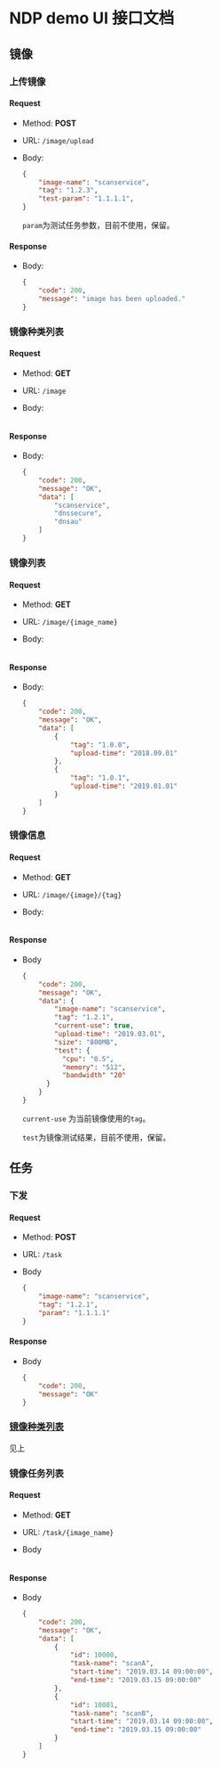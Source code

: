 # NDP demo UI 接口文档

## 镜像

### 上传镜像

#### Request

- Method: **POST** 

- URL: ```/image/upload```

- Body: 

  ```json
  {
      "image-name": "scanservice",
      "tag": "1.2.3",
      "test-param": "1.1.1.1",
  }
  ```

  ```param```为测试任务参数，目前不使用，保留。

#### Response

- Body:

  ```json
  {
      "code": 200,
      "message": "image has been uploaded."
  }
  ```

### 镜像种类列表

#### Request

- Method: **GET**

- URL: ```/image```

- Body: 

  ```
  
  ```

#### Response

- Body:

  ```json
  {
      "code": 200,
      "message": "OK",
      "data": [
          "scanservice",
          "dnssecure",
          "dnsau"
      ]
  }
  ```


### 镜像列表

#### Request

- Method: **GET**

- URL: ```/image/{image_name}```

- Body:

  ```json
  
  ```

#### Response

- Body:

  ```json
  {
      "code": 200,
      "message": "OK",
      "data": [
          {
              "tag": "1.0.0",
              "upload-time": "2018.09.01"
          },
          {
              "tag": "1.0.1",
              "upload-time": "2019.01.01"
          }
      ]
  }
  ```

### 镜像信息

#### Request

- Method: **GET**

- URL: ```/image/{image}/{tag}```

- Body:

  ```
  
  ```

#### Response

- Body

  ```json
  {
      "code": 200,
      "message": "OK",
      "data": {
          "image-name": "scanservice",
          "tag": "1.2.1",
          "current-use": true,
          "upload-time": "2019.03.01",
          "size": "800MB",
          "test": {
          	"cpu": "0.5",
          	"memory": "512",
          	"bandwidth" "20"
      	}
      }
  }
  ```

  ```current-use``` 为当前镜像使用的```tag```。

  ```test```为镜像测试结果，目前不使用，保留。

## 任务

### 下发

#### Request

- Method: **POST**

- URL: ```/task```

- Body

  ```json
  {
      "image-name": "scanservice",
      "tag": "1.2.1",
      "param": "1.1.1.1"
  }
  ```

#### Response

- Body

  ```json
  {
      "code": 200,
      "message": "OK"
  }
  ```

### [镜像种类列表](#镜像种类列表)

见上

### 镜像任务列表

#### Request

- Method: **GET**

- URL: ```/task/{image_name}```

- Body

  ```
  
  ```

#### Response

- Body

  ```json
  {
      "code": 200,
      "message": "OK",
      "data": [
          {
              "id": 10000,
              "task-name": "scanA",
              "start-time": "2019.03.14 09:00:00",
              "end-time": "2019.03.15 09:00:00"
          },
          {
              "id": 10001,
              "task-name": "scanB",
              "start-time": "2019.03.14 09:00:00",
              "end-time": "2019.03.15 09:00:00"
          }
      ]
  }
  ```

  



